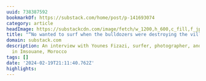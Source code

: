 ```yaml
---
uuid: 738387592
bookmarkOf: https://substack.com/home/post/p-141693074
category: article
headImage: https://substackcdn.com/image/fetch/w_1200,h_600,c_fill,f_jpg,q_auto:good,fl_progressive:steep,g_auto/https%3A%2F%2Fsubstack-post-media.s3.amazonaws.com%2Fpublic%2Fimages%2F9879a7ae-5cb8-42fb-aea0-14d265762a14_2016x1512.jpeg
title: "“No wanted to surf when the bulldozers were destroying the village.”"
domain: substack.com
description: An interview with Younes Fizazi, surfer, photographer, and former homeowner
  in Imsouane, Morocco
tags: []
date: '2024-02-19T21:11:40.762Z'
highlights: 
---
```



